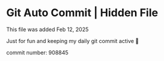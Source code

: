 # Git Auto Commit | Hidden File

This file was added Feb 12, 2025

Just for fun and keeping my daily git commit active 🤪

commit number: 908845
